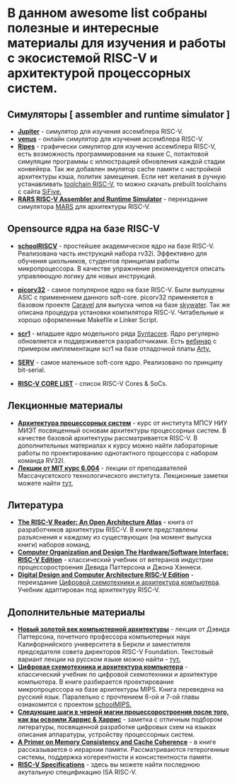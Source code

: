 # В данном awesome list  собраны полезные и интересные материалы для изучения и работы с экосистемой RISC-V и архитектурой процессорных систем. 

## Симуляторы [ assembler and runtime simulator ]
* [**Jupiter**](https://github.com/andrescv/Jupiter) - симулятор для изучения ассемблера RISC-V.
* [**venus**](https://www.kvakil.me/venus/) - онлайн симулятор для изучения ассемблера RISC-V.
* [**Ripes**](https://github.com/mortbopet/Ripes) - графически симулятор для изучения ассемблера RISC-V, есть возможность программирования на языке С, потактовой симуляции программы с иллюстрацией обновления каждой стадии конвейера. Так же добавлен эмулятор cache памяти с настройкой архитектуры кэша, политик замещения. Если нет желания в ручную устанавливать [toolchain RISC-V](https://github.com/riscv-collab/riscv-gnu-toolchain), то можно скачать prebuilt toolchains c сайта [SiFive.](https://www.sifive.com/software)
* [**RARS RISC-V Assembler and Runtime Simulator**](https://github.com/TheThirdOne/rars) - переиздание симулятора [MARS](http://courses.missouristate.edu/kenvollmar/mars/) для архитектуры RISC-V.

## Opensource ядра на базе RISC-V
* [**schoolRISCV**](https://github.com/zhelnio/schoolRISCV) - простейшее академическое ядро на базе RISC-V. Реализована часть инструкций набора rv32i. Эффективно для обучения школьников, студентов принципам работы микропроцессора. В качестве упражнение рекомендуется описать управляющую логику для новых инструкций.  
* [**picorv32**](https://github.com/cliffordwolf/picorv32) - самое популярное ядро на базе RISC-V. Были выпущены ASIC с применением данного soft-core. picorv32 применяется в базовом проекте [Caravel](https://github.com/efabless/caravel) для выпуска чипов на базе [skywater](https://skywater-pdk.readthedocs.io/en/latest/).  Так же описана процедура установки компилятора RISC-V. Читабельные и хорошо оформленные Makefile и Linker Script.
* [**scr1**](https://github.com/syntacore/scr1) - младшее ядро модельного ряда [Syntacore](https://syntacore.com/page/products/processor-ip/scr1). Ядро регулярно обновляется и поддерживается разработчиками. Есть [вебинар](https://youtu.be/OxDkCw3BdCQ) с примером имплементации scr1 на базе отладочной платы [Arty.](https://digilent.com/arty-a7-artix-7-fpga-development-board/)
* [**SERV**](https://github.com/olofk/serv) - самое маленькое soft-core ядро. Реализовано по принципу bit-serial.

* [**RISC-V CORE LIST**](https://riscv.org/exchange/cores-socs/) -  список RISC-V Cores & SoCs.

## Лекционные материалы
* [**Архитектура процессорных систем**](https://www.youtube.com/c/%D0%90%D0%9F%D0%A1%D0%9F%D0%BE%D0%BF%D0%BE%D0%B2) - курс от института МПСУ НИУ МИЭТ посвященный основам архитектуры процессорных систем. В качестве базовой архитектуры рассматривается RISC-V. В дополнительных материалах к курсу можно найти лабораторные работы по проектированию однотактного процессора с набором команда RV32I. 
* [**Лекции от MIT курс 6.004**](https://www.youtube.com/channel/UC1DcxXg6GkAcp2zk2w7U6qQ) - лекции от преподавателей Массачусетского технологического института. Лекционные заметки можете найти [тут.](https://computationstructures.org/lectures/info/info.html)

## Литература 
* [**The RISC-V Reader: An Open Architecture Atlas**](http://riscvbook.com/) - книга от разработчиков архитектуры RISC-V. В книге представлены разъяснения к каждому из существующих (на момент выпуска книги) наборов команд.
* [**Computer Organization and Design The Hardware/Software Interface: RISC-V Edition**](http://home.ustc.edu.cn/~louwenqi/reference_books_tools/Computer%20Organization%20and%20Design%20RISC-V%20edition.pdf) - классический учебник от ветеранов индустрии процессоростроения Девида Паттерсона и Джона Хэннеси. 
* [**Digital Design and Computer Architecture RISC-V Edition**](https://www.elsevier.com/books/digital-design-and-computer-architecture/harris/978-0-12-820064-3) - переиздание [Цифровой схемотехники и архитектура компьютера](https://microelectronica.pro/wp-content/uploads/books/digital-design-and-computer-architecture-russian-translation.pdf). Учебник адаптирован под архитектуру RISC-V. 
## Дополнительные материалы
* [**Новый золотой век компьютерной архитектуры**](https://www.youtube.com/watch?v=Sdb0433lTrk&t=243s&ab_channel=YADRO) - лекция от Дэвида Паттерсона, почетного профессора компьютерных наук Калифорнийского университета в Беркли и заместителя председателя совета директоров RISC-V Foundation. Текстовый вариант лекции на русском языке можно найти - [тут.](https://habr.com/ru/post/440760/)
* [**Цифровая схемотехника и архитектура компьютера**](https://microelectronica.pro/wp-content/uploads/books/digital-design-and-computer-architecture-russian-translation.pdf) - классический учебник по цифровой схемотехники и архитектуре компьютера. В книге разбирается проектирование микропроцессора на базе архитектуры MIPS. Книга переведена на русский язык. Паралельно с прочтением 6-ой и 7-ой главы ознакомится с проектом [schoolMIPS.](https://github.com/MIPSfpga/schoolMIPS)
* [**Следующие шаги в черной магии процессоростроения после того, как вы освоили Харрис & Харрис**](https://habr.com/ru/post/336116/) - заметка с отличным подбором литературы, посвященной разработке цифровых схем на языках описания аппаратуры, устройству процессорных систем. 
* [**A Primer on Memory Consistency and Cache Coherence**](https://www.morganclaypool.com/doi/abs/10.2200/S00962ED2V01Y201910CAC049) - в книге рассказывается о иерархии памяти. Рассматриваются гетерогенные системы, поддержка когерентности и консистентности памяти. 
* [**RISC-V Specifications**](https://riscv.org/technical/specifications/) - здесь вы можете найти последнюю акутальную спецификацию ISA RISC-V.
